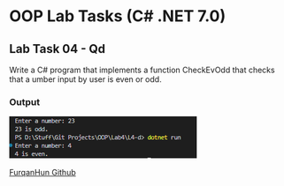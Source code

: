 # OOP Lab Tasks (C# .NET 7.0)

## Lab Task 04 - Qd

Write a C# program that implements a function CheckEvOdd that checks that a umber input by user is even or odd.

### Output

![L4-a](../../Assets/L4-d.png)

[FurqanHun Github](https://github.com/FurqanHun)